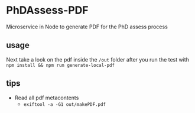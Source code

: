 # PhDAssess-PDF
Microservice in Node to generate PDF for the PhD assess process

## usage
Next take a look on the pdf inside the `/out` folder after you run the test with `npm install && npm run generate-local-pdf`

## tips
- Read all pdf metacontents
  - `exiftool -a -G1 out/makePDF.pdf`
